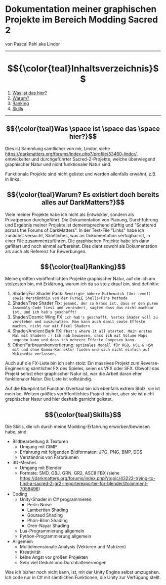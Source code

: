 # Dokumentation meiner graphischen Projekte im Bereich Modding Sacred 2
<p>von Pascal Pahl aka Lindor</p>

---

# $${\color{teal}Inhaltsverzeichnis}$$
1. [Was ist das hier?](#first)
2. [Warum?](#second)
3. [Ranking](#third)
4. [Skills](#fourth)

---

## <a name="first"></a>$${\color{teal}Was \space ist \space das \space hier?}$$
Dies ist Sammlung sämtlicher von mir,
Lindor, siehe https://darkmatters.org/forums/index.php?/profile/53460-lindor/,
entwickelter und durchgeführter Sacred-2-Projekte,
welche überwiegend graphischer Natur und nicht funktionaler Natur sind.

Funktionale Projekte sind nicht gelistet und werden allenfalls erwähnt, z.B. in links.

## <a name="second"></a>$${\color{teal}Warum? Es existiert doch bereits alles auf DarkMatters?}$$
Viele meiner Projekte habe ich nicht als Entwickler, sondern als Privatperson durchgeführt.
Die Dokumentation von Planung, Durchführung und Ergebnis meiner Projekte ist dementsprechend dürftig und "Scattered across the Forums of DarkMatters".
In der Text-File "Links" habe ich zunächst versucht, Sämtliches, was an Dokumentation verfügbar ist, in einer File zusammenzuführen.
Die graphischen Projekte habe ich dann gefiltert und noch einmal aufbereitet.
Dies dient sowohl als Dokumentation als auch als Referenz für Bewerbungen.

## <a name="third"></a>$${\color{teal}Ranking}$$
Meine größten veröffentlichten Projekte graphischer Natur, auf die ich am stolzesten bin, mit Erklärung, warum ich da so stolz drauf bin, sind definitiv:

1. Shader/Fur Shader Pack: ```Benötigte höhere Mathematik (Uni-Level) sowie Verständnis von der FurGLE Shells+Fins Methode```
2. Shader/Tree Shader Fix: ```jemand, der so krass ist, dass er den puren Assembly-Code liest und verändert, sagtem dass das nicht machbar ist, und ich hab's geschafft!```
3. Shader/Cosmic Wing FX: ```ich hab's geschafft, Vertex Shader voll zu verstehen und auszunutzen. Man kann auch damit coole Effekte machen, nicht nur mit Pixel Shadern```
4. Shader/Ancient Bark FX: ```That's where it all started. Mein erstes Mal mit Shadern :) Ich hab bewiesen, dass ich mit Volume Maps umgehen kann und dass ich mehrere Effecte Composen kann.```
5. Other/Farbraumkonvertierung: ```optimales Modell für RGB, HSL & HSV mit und ohne Gamma-Korrektur finden und sich nicht einfach auf Wikipedia verlassen.```

Auch auf die FX-Liste bin ich sehr stolz:
Ein massives Projekt zum Reverse-Engineering sämtlicher FX des Spieles, seien es VFX oder SFX.
Obwohl das Projekt selbst eher graphischer Natur ist, war die Arbeit daran eher funktionaler Natur.
Die Liste ist vollständig.

Auf die Blueprint.txt Function Overhaul bin ich ebenfalls extrem Stolz,
sie ist mein bei Weitem größtes veröffentlichtes Projekt bisher, aber sie ist nicht graphischer Natur und hier deshalb garnicht gelistet.

## <a name="fourth"></a>$${\color{teal}Skills}$$

Die Skills, die ich durch meine Modding-Erfahrung erworben/bewiesen habe, sind:

- Bildbearbeitung & Texturen
    - Umgang mit GIMP
    - Erfahrung mit folgenden Bildformaten: JPG, PNG, BMP, DDS
    - Verständnis von Farbräumen
- 3D-Meshes
    - Umgang mit Blender
    - Formate: SMD, OBJ, GRN, GR2, ASCII FBX (siehe https://darkmatters.org/forums/index.php?/topic/43222-trying-to-find-a-sacred-2-gr2-importerexporter-for-blender/#comment-7058496)
- Coding
    - Unity-Shader in C# programmieren
        - Perlin Noise
        - Lambertian Shading
        - Gouraud Shading
        - Phon-Blinn Shading
        - Oren-Nayar Shading
    - Lua-Programmierung allgemein
    - Python-Programmierung allgemein
- Allgemein
    - Multidimensionale Analysis (Vektoren und Matrizen)
    - Kreativität
    - keine Angst vor großen Projekten
    - Sehr viel Geduld und Durchhaltevermögen

Was ich bisher noch nicht kann, ist, mit der Unity Engine selbst umzugehen.
Ich code nur in C# mit sämtlichen Funktionen, die Unity zur Verfügung stellt.